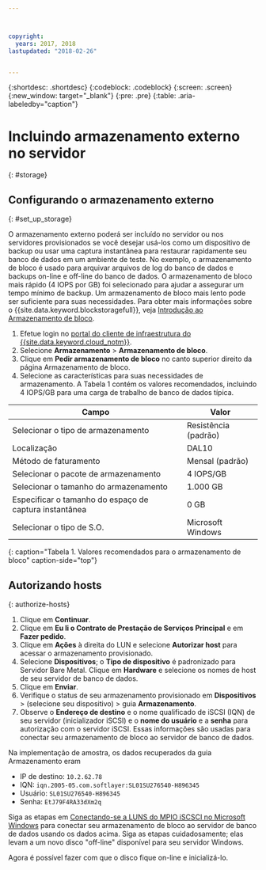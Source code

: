 ```yaml
---



copyright:
  years: 2017, 2018
lastupdated: "2018-02-26"


---
```


{:shortdesc: .shortdesc}
{:codeblock: .codeblock}
{:screen: .screen}
{:new_window: target="_blank"}
{:pre: .pre}
{:table: .aria-labeledby="caption"}

# Incluindo armazenamento externo no servidor
{: #storage}

## Configurando o armazenamento externo
{: #set_up_storage}

O armazenamento externo poderá ser incluído no servidor ou nos servidores provisionados se você desejar usá-los como um dispositivo de backup ou usar uma captura instantânea para restaurar rapidamente seu banco de dados em um ambiente de teste. No exemplo, o armazenamento de bloco é usado para arquivar arquivos de log do banco de dados e backups on-line e off-line do banco de dados. O armazenamento de bloco mais rápido (4 IOPS por GB) foi selecionado para ajudar a assegurar um tempo mínimo de backup. Um armazenamento de bloco mais lento pode ser suficiente para suas necessidades. Para obter mais informações sobre o {{site.data.keyword.blockstoragefull}}, veja [Introdução ao Armazenamento de bloco](https://console.bluemix.net/docs/infrastructure/BlockStorage/index.html#getting-started-with-block-storage).

1. Efetue login no [portal do cliente de infraestrutura do {{site.data.keyword.cloud_notm}}](https://control.softlayer.com/).
2. Selecione **Armazenamento** > **Armazenamento de bloco**.
3. Clique em **Pedir armazenamento de bloco** no canto superior direito da página Armazenamento de bloco.
4. Selecione as características para suas necessidades de armazenamento. A Tabela 1 contém os valores recomendados, incluindo 4 IOPS/GB para uma carga de trabalho de banco de dados típica.

|              Campo               |      Valor                                        |
| -------------------------------- | ------------------------------------------------- |
|Selecionar o tipo de armazenamento  | Resistência (padrão)                              |
|Localização                          | DAL10                                             |
|Método de faturamento             | Mensal (padrão)                                   |
|Selecionar o pacote de armazenamento| 4 IOPS/GB                                         |
|Selecionar o tamanho do armazenamento| 1.000 GB                                          |
|Especificar o tamanho do espaço de captura instantânea| 0 GB                          |
|Selecionar o tipo de S.O.           | Microsoft Windows                                 |
{: caption="Tabela 1. Valores recomendados para o armazenamento de bloco" caption-side="top"}

## Autorizando hosts
{: authorize-hosts}

1. Clique em **Continuar**.
2. Clique em **Eu li o Contrato de Prestação de Serviços Principal** e em **Fazer pedido**.
3. Clique em **Ações** à direita do LUN e selecione **Autorizar host** para acessar o armazenamento provisionado.
4. Selecione **Dispositivos**; o **Tipo de dispositivo** é padronizado para Servidor Bare Metal. Clique em **Hardware** e selecione os nomes de host de seu servidor de banco de dados.
5. Clique em **Enviar**.
6. Verifique o status de seu armazenamento provisionado em **Dispositivos** > (selecione seu dispositivo) > guia **Armazenamento**.
7. Observe o **Endereço de destino** e o nome qualificado de iSCSI (IQN) de seu servidor (inicializador iSCSI) e o **nome do usuário** e a **senha** para autorização com o servidor iSCSI. Essas informações são usadas para conectar seu armazenamento de bloco ao servidor de banco de dados.

Na implementação de amostra, os dados recuperados da guia Armazenamento eram
   * IP de destino: `10.2.62.78`
   * IQN: `iqn.2005-05.com.softlayer:SL01SU276540-H896345`
   * Usuário: `SL01SU276540-H896345`
   * Senha: `EtJ79F4RA33dXm2q`

Siga as etapas em [Conectando-se a LUNS do MPIO iSCSCI no Microsoft Windows](https://console.bluemix.net/docs/infrastructure/BlockStorage/accessing-block-storage-windows.html#connecting-to-mpio-iscsi-luns-on-microsoft-windows) para conectar seu armazenamento de bloco ao servidor de banco de dados usando os dados acima. Siga as etapas cuidadosamente; elas levam a um novo disco "off-line" disponível para seu servidor Windows.

Agora é possível fazer com que o disco fique on-line e inicializá-lo. 
